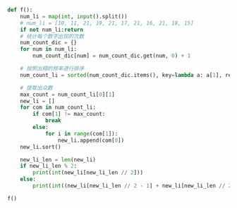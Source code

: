 
<BlogInfo id="1257" title="39.查找众数及其中位数" author="白日梦想猿" pv=0 read_times=0 pre_cost_time="0分39秒" category="leetcode" tag_list="['leetcode']" create_time="2022.03.14 20:24:42" update_time="2022.05.13 19:26:30" />

```python

def f():
    num_li = map(int, input().split())
    # num_li = [10, 11, 21, 19, 21, 17, 21, 16, 21, 18, 15]
    if not num_li:return
    # 统计每个数字出现的次数
    num_count_dic = {}
    for num in num_li:
        num_count_dic[num] = num_count_dic.get(num, 0) + 1

    # 按照出翔的频率进行排序
    num_count_li = sorted(num_count_dic.items(), key=lambda a: a[1], reverse=True)

    # 提取出众数
    max_count = num_count_li[0][1]
    new_li = []
    for com in num_count_li:
        if com[1] != max_count:
            break
        else:
            for i in range(com[1]):
                new_li.append(com[0])
    new_li.sort()

    new_li_len = len(new_li)
    if new_li_len % 2:
        print(int(new_li[new_li_len // 2]))
    else:
        print(int((new_li[new_li_len // 2 - 1] + new_li[new_li_len // 2]) / 2))

f()
```

